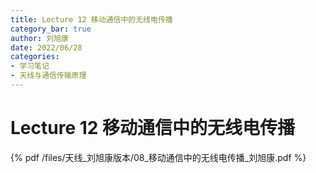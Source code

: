 ```yaml
---
title: Lecture 12 移动通信中的无线电传播  
category_bar: true
author: 刘旭康
date: 2022/06/28
categories: 
- 学习笔记
- 天线与通信传输原理
---
```


# Lecture 12 移动通信中的无线电传播

{% pdf /files/天线_刘旭康版本/08_移动通信中的无线电传播_刘旭康.pdf %}  